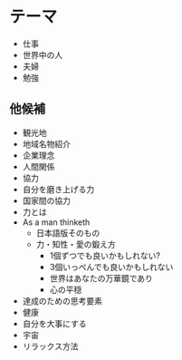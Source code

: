 # テーマ

- 仕事
- 世界中の人
- 夫婦
- 勉強

## 他候補

- 観光地
- 地域名物紹介
- 企業理念
- 人間関係
- 協力
- 自分を磨き上げる力
- 国家間の協力
- 力とは
- As a man thinketh
  - 日本語版そのもの
  - 力・知性・愛の鍛え方
    - 1個ずつでも良いかもしれない?
    - 3個いっぺんでも良いかもしれない
    - 世界はあなたの万華鏡であり
    - 心の平穏
- 達成のための思考要素
- 健康
- 自分を大事にする
- 宇宙
- リラックス方法
